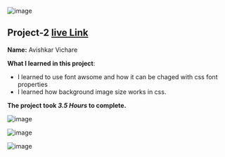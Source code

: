 ![image](https://img.shields.io/badge/project-2-red)

## Project-2  [live Link](https://law-page-design.netlify.app/)

**Name:** Avishkar Vichare

**What I learned in this project**:

  - I learned to use font awsome and how it can be chaged with css font properties
  - I learned how background image size works in css.

**The project took ***3.5 Hours*** to complete.** 

![image](https://img.shields.io/badge/INeuron-LearnCodeOnline-brightgreen)

![image](https://img.shields.io/badge/Full%20stack%20JS%20bootcamp-Hitesh%20Chaudhary-lightgrey)


![image](https://github.com/AvishkarVichare/project-1/blob/master/2.png)
